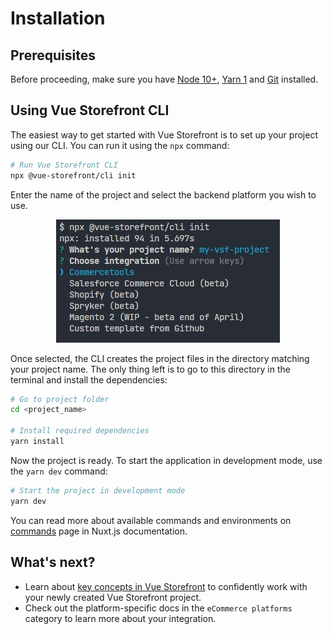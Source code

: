 # Installation

## Prerequisites

Before proceeding, make sure you have [Node 10+](https://nodejs.org/en/), [Yarn 1](https://classic.yarnpkg.com/lang/en/) and [Git](https://git-scm.com/) installed.

## Using Vue Storefront CLI

The easiest way to get started with Vue Storefront is to set up your project using our CLI. You can run it using the `npx` command:

```bash
# Run Vue Storefront CLI
npx @vue-storefront/cli init
```
Enter the name of the project and select the backend platform you wish to use.

<center>
  <img src="../images/cli.jpg" alt="Vue Storefront CLI" />
</center>

Once selected, the CLI creates the project files in the directory matching your project name. The only thing left is to go to this directory in the terminal and install the dependencies:

```bash
# Go to project folder
cd <project_name>

# Install required dependencies
yarn install
```

Now the project is ready. To start the application in development mode, use the `yarn dev` command:

```bash
# Start the project in development mode
yarn dev
```

You can read more about available commands and environments on [commands](https://nuxtjs.org/docs/2.x/get-started/commands/) page in Nuxt.js documentation.

## What's next?

- Learn about [key concepts in Vue Storefront](./key-concepts.html) to confidently work with your newly created Vue Storefront project.
- Check out the platform-specific docs in the `eCommerce platforms` category to learn more about your integration.
